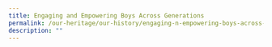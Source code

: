 ```yaml
---
title: Engaging and Empowering Boys Across Generations
permalink: /our-heritage/our-history/engaging-n-empowering-boys-across-generations/
description: ""
---
```


